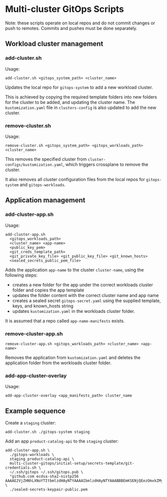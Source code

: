 # Multi-cluster GitOps Scripts

Note: these scripts operate on local repos and do not commit changes or push to remotes.
Commits and pushes must be done separately.

## Workload cluster management

### add-cluster.sh

Usage:
```
add-cluster.sh <gitops_system_path> <cluster_name> 
```

Updates the local repo for `gitops-system` to add a new workload cluster.

This is achieved by copying the required template folders into new folders for the cluster to be added, and updating the cluster name. The `kustomization.yaml` file in `clusters-config` is also updated to add the new cluster.

### remove-cluster.sh

Usage:
```
remove-cluster.sh <gitops_system_path> <gitops_workloads_path> <cluster_name> 
```

This removes the specified cluster from `cluster-configs/kustomization.yaml`, which triggers crossplane to remove the cluster.

It also removes all cluster configuration files from the local
repos for `gitops-system` and `gitops-workloads`.

## Application management

### add-cluster-app.sh

Usage:
```
add-cluster-app.sh
  <gitops_workloads_path>
  <cluster_name> <app-name>
  <public_key_pem>
  <git_creds_template_path>
  <git_private_key_file> <git_public_key_file> <git_known_hosts>
  <sealed_secrets_public_pem_file>
```

Adds the application `app-name` to the cluster `cluster-name`, using the following steps:
- creates a new folder for the app under the correct workloads cluster folder and copies the app template
- updates the folder content with the correct cluster name and app name
- creates a sealed secret `gitops-secret.yaml` using the supplied template, keys, and known_hosts string
- updates `kustomization.yaml` in the workloads cluster folder.

It is assumed that a repo called `app-name-manifests` exists.

### remove-cluster-app.sh

```
remove-cluster-app.sh <gitops_workloads_path> <cluster_name> <app-name>
```

Removes the application from `kustomization.yaml` and deletes the application folder from the workloads cluster folder.

### add-app-cluster-overlay

Usage:
```
add-app-cluster-overlay <app_manifests_path> cluster_name 
```


## Example sequence

Create a `staging` cluster:
```
add-cluster.sh ./gitops-system staging
```

Add an app `product-catalog-api` to the `staging` cluster:
```
add-cluster-app.sh \
  ./gitops-workloads \
  staging product-catalog-api \
  multi-cluster-gitops/initial-setup/secrets-template/git-credentials.sh \
  ~/.ssh/gitops ~/.ssh/gitops.pub \
  "github.com ecdsa-sha2-nistp256 AAAAE2VjZHNhLXNoYTItbmlzdHAyNTYAAAAIbmlzdHAyNTYAAABBBEmKSENjQEezOmxkZMy7opKgwFB9nkt5YRrYMjNuG5N87uRgg6CLrbo5wAdT/y6v0mKV0U2w0WZ2YB/++Tpockg=" \
  ./sealed-secrets-keypair-public.pem
```